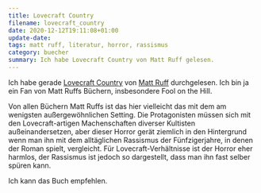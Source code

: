 ```yaml
---
title: Lovecraft Country
filename: lovecraft_country
date: 2020-12-12T19:11:08+01:00
update-date:
tags: matt ruff, literatur, horror, rassismus
category: buecher
summary: Ich habe Lovecraft Country von Matt Ruff gelesen.
---
```


Ich habe gerade [Lovecraft Country](https://de.wikipedia.org/wiki/Lovecraft_Country_(Roman)) von [Matt Ruff](https://de.wikipedia.org/wiki/Matt_Ruff) durchgelesen. Ich bin ja ein Fan von Matt Ruffs Büchern, insbesondere Fool on the Hill.

Von allen Büchern Matt Ruffs ist das hier vielleicht das mit dem am wenigsten außergewöhnlichen Setting. Die Protagonisten müssen sich mit den Lovecraft-artigen Machenschaften diverser Kultisten außeinandersetzen, aber dieser Horror gerät ziemlich in den Hintergrund wenn man ihn mit dem alltäglichen Rassismus der Fünfzigerjahre, in denen der Roman spielt, vergleicht. Für Lovecraft-Verhältnisse ist der Horror eher harmlos, der Rassismus ist jedoch so dargestellt, dass man ihn fast selber spüren kann.

Ich kann das Buch empfehlen.
